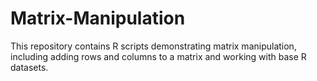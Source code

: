 # Matrix-Manipulation
This repository contains R scripts demonstrating matrix manipulation, including adding rows and columns to a matrix and working with base R datasets.



